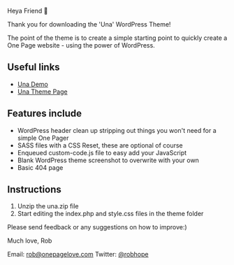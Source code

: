Heya Friend 👋

Thank you for downloading the 'Una' WordPress Theme!

The point of the theme is to create a simple starting point to quickly create a One Page website - using the power of WordPress.

## Useful links

- [Una Demo](https://demos.onepagelove.com/una)
- [Una Theme Page](https://onepagelove.com/una)

## Features include

- WordPress header clean up stripping out things you won't need for a simple One Pager
- SASS files with a CSS Reset, these are optional of course
- Enqueued custom-code.js file to easy add your JavaScript
- Blank WordPress theme screenshot to overwrite with your own
- Basic 404 page

## Instructions

1. Unzip the una.zip file
2. Start editing the index.php and style.css files in the theme folder

Please send feedback or any suggestions on how to improve:)

Much love,
Rob

Email: [rob@onepagelove.com](mailto:rob@onepagelove.com)
Twitter: [@robhope](https://twitter.com/robhope)
